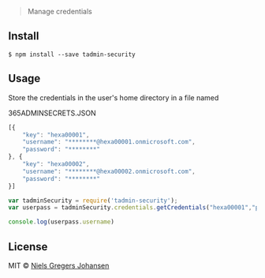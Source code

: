 > Manage credentials 


## Install

```
$ npm install --save tadmin-security
```


## Usage
Store the credentials in the user's home directory in a file named

365ADMINSECRETS.JSON

```js
[{
    "key": "hexa00001",
    "username": "********@hexa00001.onmicrosoft.com",
    "password": "********"
}, {
    "key": "hexa00002",
    "username": "********@hexa00002.onmicrosoft.com",
    "password": "********"
}]
```

```js
var tadminSecurity = require('tadmin-security');
var userpass = tadminSecurity.credentials.getCredentials("hexa00001","ps")

console.log(userpass.username)
```


## License

MIT © [Niels Gregers Johansen](https://www.hexatown.com)
